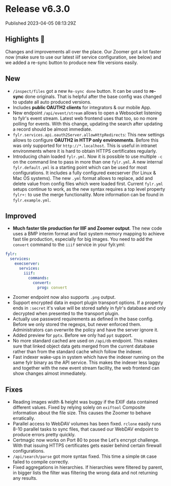
# Release v6.3.0

Published 2023-04-05 08:13:29Z

## Highlights 🎉

Changes and improvements all over the place. Our Zoomer got a lot faster now (make sure to use our latest iiif service configuration, see below) and we added a re-sync button to produce new file versions easily.

## New

* `/inspect/files` got a new `Re-sync done` button. It can be used to **re-sync** done originals. That is helpful after the base config was changed to update all auto produced versions.
* Includes **public OAUTH2 clients** for integrators & our mobile App.
* New endpoint `/api/event/stream` allows to open a Websocket listening to fylr's event stream. Latest web frontend uses that too, so no more polling for events. With this change, updating the search after updating a record should be almost immediate.
* `fylr.services.api.oauth2Server.allowHttpRedirects`: This new settings allows to configure **OAUTH2 in HTTP only environments**. Before this was only supported for `http://*.localhost`. This is useful in intranet environments where it is hard to obtain HTTPS certificates regularly.
* Introducing chain loaded `fylr.yml`. Now it is possible to use multiple `-c` on the command line to pass in more than one `fylr.yml`. A new internal `fylr.default.yml` is a starting point which can be used for most configurations. It includes a fully configured execserver (for Linux & Mac OS systems). The new `.yml` format allows to replace, add and delete value from config files which were loaded first. Current `fylr.yml` setups continue to work, as the new syntax requires a top level property `fylr+:` to use the merge functionality. More information can be found in `fylr.example.yml`.

## Improved

* **Much faster tile production for IIIF and Zoomer output**. The new code uses a BMP interim format and fast system memory mapping to achieve fast tile production, especially for big images. You need to add the `convert` command to the `iiif` service in your fylr.yml:
```yaml
fylr:
  services:
    execserver:
      services:
        iiif:
          commands:
            convert:
              prog: convert
```
* Zoomer endpoint now also supports `.png` output.
* Support encrypted data in export plugin transport options. If a property ends in `:secret` it's value will be stored safely in fylr's database and only decrypted when presented to the transport plugin.
* Actually use password requirements as defined in the base config. Before we only stored the regexps, but never enforced them. Administrators can overwrite the policy and have the server ignore it.
* Added preview for `pptx`. Before we only had `ppt` support.
* No more standard cached are used on `/api/db` endpoint. This makes sure that linked object data gets merged from the current database rather than from the standard cache which follow the indexer.
* Fast indexer wake-ups in system which have the indexer running on the same fylr binary as the API service. This makes the indexer less laggy and together with the new event stream facility, the web frontend can show changes almost immediately.

## Fixes

* Reading images width & height was buggy if the EXIF data contained different values. Fixed by relying solely on `exiftool` Composite information about the file size. This causes the Zoomer to behave erratically.
* Parallel access to WebDAV volumes has been fixed. `rclone` easily runs 8-10 parallel tasks to sync files, that caused our WebDAV endpoint to produce errors pretty quickly.
* Certmagic now works on Port 80 to pose the Let's encrypt challenge. With that issuing HTTPS certificates gets easier behind certain firewall configurations.
* `/api/search/parse` got more syntax fixed. This time a simple `OR` case failed to compile correctly.
* Fixed aggregations in hierarchies. If hierarchies were filtered by parent, in bigger lists the filter was filtering the wrong data and not returning any results.
